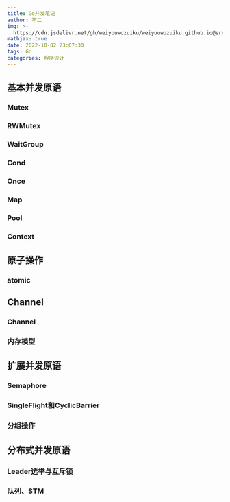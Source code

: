```yaml
---
title: Go并发笔记
author: 不二
img: >-
  https://cdn.jsdelivr.net/gh/weiyouwozuiku/weiyouwozuiku.github.io@src/source/_posts/PageImg/
mathjax: true
date: 2022-10-02 23:07:30
tags: Go
categories: 程序设计
---
```


## 基本并发原语

### Mutex

### RWMutex

### WaitGroup

### Cond

### Once

### Map

### Pool

### Context

## 原子操作

### atomic

## Channel

### Channel

### 内存模型

## 扩展并发原语

### Semaphore

### SingleFlight和CyclicBarrier

### 分组操作

## 分布式并发原语

### Leader选举与互斥锁

### 队列、STM

